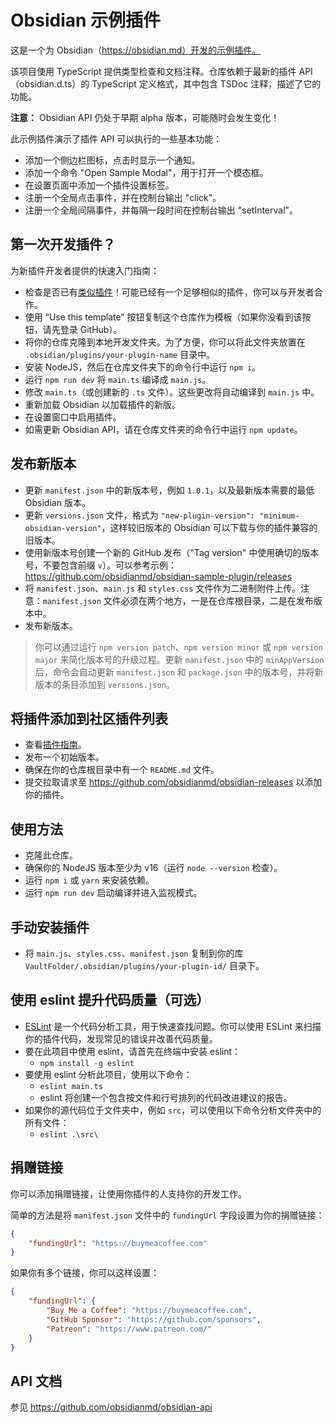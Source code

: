 # Obsidian 示例插件

这是一个为 Obsidian（https://obsidian.md）开发的示例插件。

该项目使用 TypeScript 提供类型检查和文档注释。仓库依赖于最新的插件 API（obsidian.d.ts）的 TypeScript 定义格式，其中包含 TSDoc 注释，描述了它的功能。

**注意：** Obsidian API 仍处于早期 alpha 版本，可能随时会发生变化！

此示例插件演示了插件 API 可以执行的一些基本功能：
- 添加一个侧边栏图标，点击时显示一个通知。
- 添加一个命令 "Open Sample Modal"，用于打开一个模态框。
- 在设置页面中添加一个插件设置标签。
- 注册一个全局点击事件，并在控制台输出 "click"。
- 注册一个全局间隔事件，并每隔一段时间在控制台输出 "setInterval"。

## 第一次开发插件？

为新插件开发者提供的快速入门指南：

- 检查是否已有[类似插件](https://obsidian.md/plugins)！可能已经有一个足够相似的插件，你可以与开发者合作。
- 使用 “Use this template” 按钮复制这个仓库作为模板（如果你没看到该按钮，请先登录 GitHub）。
- 将你的仓库克隆到本地开发文件夹。为了方便，你可以将此文件夹放置在 `.obsidian/plugins/your-plugin-name` 目录中。
- 安装 NodeJS，然后在仓库文件夹下的命令行中运行 `npm i`。
- 运行 `npm run dev` 将 `main.ts` 编译成 `main.js`。
- 修改 `main.ts`（或创建新的 `.ts` 文件）。这些更改将自动编译到 `main.js` 中。
- 重新加载 Obsidian 以加载插件的新版。
- 在设置窗口中启用插件。
- 如需更新 Obsidian API，请在仓库文件夹的命令行中运行 `npm update`。

## 发布新版本

- 更新 `manifest.json` 中的新版本号，例如 `1.0.1`，以及最新版本需要的最低 Obsidian 版本。
- 更新 `versions.json` 文件，格式为 `"new-plugin-version": "minimum-obsidian-version"`，这样较旧版本的 Obsidian 可以下载与你的插件兼容的旧版本。
- 使用新版本号创建一个新的 GitHub 发布（"Tag version" 中使用确切的版本号，不要包含前缀 `v`）。可以参考示例：https://github.com/obsidianmd/obsidian-sample-plugin/releases
- 将 `manifest.json`、`main.js` 和 `styles.css` 文件作为二进制附件上传。注意：`manifest.json` 文件必须在两个地方，一是在仓库根目录，二是在发布版本中。
- 发布新版本。

> 你可以通过运行 `npm version patch`、`npm version minor` 或 `npm version major` 来简化版本号的升级过程。更新 `manifest.json` 中的 `minAppVersion` 后，命令会自动更新 `manifest.json` 和 `package.json` 中的版本号，并将新版本的条目添加到 `versions.json`。

## 将插件添加到社区插件列表

- 查看[插件指南](https://docs.obsidian.md/Plugins/Releasing/Plugin+guidelines)。
- 发布一个初始版本。
- 确保在你的仓库根目录中有一个 `README.md` 文件。
- 提交拉取请求至 https://github.com/obsidianmd/obsidian-releases 以添加你的插件。

## 使用方法

- 克隆此仓库。
- 确保你的 NodeJS 版本至少为 v16（运行 `node --version` 检查）。
- 运行 `npm i` 或 `yarn` 来安装依赖。
- 运行 `npm run dev` 启动编译并进入监视模式。

## 手动安装插件

- 将 `main.js`、`styles.css`、`manifest.json` 复制到你的库 `VaultFolder/.obsidian/plugins/your-plugin-id/` 目录下。

## 使用 eslint 提升代码质量（可选）

- [ESLint](https://eslint.org/) 是一个代码分析工具，用于快速查找问题。你可以使用 ESLint 来扫描你的插件代码，发现常见的错误并改善代码质量。
- 要在此项目中使用 eslint，请首先在终端中安装 eslint：
  - `npm install -g eslint`
- 要使用 eslint 分析此项目，使用以下命令：
  - `eslint main.ts`
  - eslint 将创建一个包含按文件和行号排列的代码改进建议的报告。
- 如果你的源代码位于文件夹中，例如 `src`，可以使用以下命令分析文件夹中的所有文件：
  - `eslint .\src\`

## 捐赠链接

你可以添加捐赠链接，让使用你插件的人支持你的开发工作。

简单的方法是将 `manifest.json` 文件中的 `fundingUrl` 字段设置为你的捐赠链接：

```json
{
    "fundingUrl": "https://buymeacoffee.com"
}
```

如果你有多个链接，你可以这样设置：

```json
{
    "fundingUrl": {
        "Buy Me a Coffee": "https://buymeacoffee.com",
        "GitHub Sponsor": "https://github.com/sponsors",
        "Patreon": "https://www.patreon.com/"
    }
}
```

## API 文档

参见 https://github.com/obsidianmd/obsidian-api